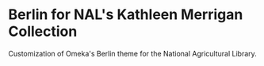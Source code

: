 Berlin for NAL's Kathleen Merrigan Collection
============
Customization of Omeka's Berlin theme for the National Agricultural Library.
